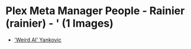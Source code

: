 # Plex Meta Manager People - Rainier (rainier) - ' (1 Images)

* ['Weird Al' Yankovic](https://raw.githubusercontent.com/meisnate12/Plex-Meta-Manager-People-rainier/master/'/Images/%27Weird%20Al%27%20Yankovic.jpg)